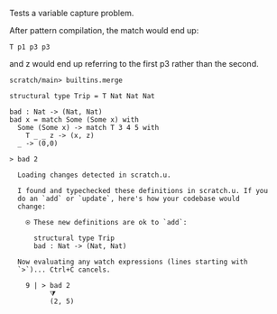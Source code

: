 Tests a variable capture problem.

After pattern compilation, the match would end up:

``` 
T p1 p3 p3
```

and z would end up referring to the first p3 rather than the second.

``` ucm :hide
scratch/main> builtins.merge
```

``` unison
structural type Trip = T Nat Nat Nat

bad : Nat -> (Nat, Nat)
bad x = match Some (Some x) with
  Some (Some x) -> match T 3 4 5 with
    T _ _ z -> (x, z)
  _ -> (0,0)

> bad 2
```

``` ucm :added-by-ucm
  Loading changes detected in scratch.u.

  I found and typechecked these definitions in scratch.u. If you
  do an `add` or `update`, here's how your codebase would
  change:

    ⍟ These new definitions are ok to `add`:
    
      structural type Trip
      bad : Nat -> (Nat, Nat)

  Now evaluating any watch expressions (lines starting with
  `>`)... Ctrl+C cancels.

    9 | > bad 2
          ⧩
          (2, 5)
```

